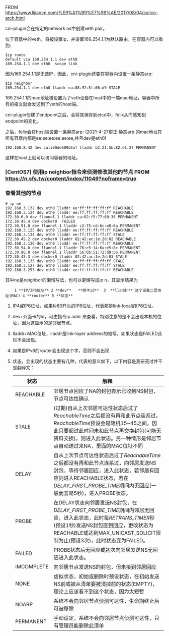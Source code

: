FROM https://www.lijiaocn.com/%E9%A1%B9%E7%9B%AE/2017/08/04/calico-arch.html

cni-plugin会在指定的network ns中创建veth pair。

位于容器中的veth，将被设置ip，并设置169.254.1.1为默认路由，在容器内可以看到:

```
$ip route
default via 169.254.1.1 dev eth0
169.254.1.1 dev eth0  scope link
```

因为169.254.1.1是无效IP，因此，cni-plugin还要在容器内设置一条静态arp:

```
$ip neighbor
169.254.1.1 dev eth0 lladdr ea:88:97:5f:06:d9 STALE
```

169.254.1.1的mac地址被设置为了veth设备在host中的一端mac地址，容器中所有的报文就会发送到了veth的host端。

cni-plugin创建了endpoint之后，会将其保存到etcd中，felix从而感知到endpoint的变化。

之后，felix会在host端设置一条静态arp: (2021-4-27更正:静态arp 的mac地址在所有容器内都是ee:ee:ee:ee:ee:ee,并且dev是eth0)

```
192.168.8.42 dev cali69de609d5af lladdr b2:21:5b:82:e1:27 PERMANENT
```

这样在host上就可以访问容器的地址。

### [CentOS7] 使用ip neighbor指令来侦测修改其他的节点 FROM https://n.sfs.tw/content/index/11049?noframe=true

### 查看其他的节点

```
# ip ne
192.168.3.132 dev eth0 lladdr ee:ff:ff:ff:ff:ff REACHABLE
192.168.3.124 dev eth0 lladdr ee:ff:ff:ff:ff:ff REACHABLE
172.30.6.0 dev flannel.1 lladdr ca:82:f5:77:60:38 PERMANENT
172.30.45.4 dev docker0  FAILED
172.30.91.0 dev flannel.1 lladdr c2:75:cd:6c:e8:6a PERMANENT
192.168.3.125 dev eth0 lladdr ee:ff:ff:ff:ff:ff REACHABLE
192.168.3.134 dev eth0 lladdr ee:ff:ff:ff:ff:ff STALE
172.30.45.2 dev docker0 lladdr 02:42:ac:1e:2d:02 REACHABLE
192.168.3.126 dev eth0 lladdr ee:ff:ff:ff:ff:ff REACHABLE
172.30.54.0 dev flannel.1 lladdr 76:c5:14:6a:e5:8c PERMANENT
172.30.96.0 dev flannel.1 lladdr 56:6b:51:72:d9:56 PERMANENT
172.30.45.3 dev docker0 lladdr 02:42:ac:1e:2d:03 STALE
192.168.3.135 dev eth0 lladdr ee:ff:ff:ff:ff:ff STALE
192.168.3.127 dev eth0 lladdr ee:ff:ff:ff:ff:ff STALE
192.168.3.253 dev eth0 lladdr ee:ff:ff:ff:ff:ff REACHABLE

```

其中ne是neighbor的懒惰写法，也可以更懒写成ip n，其显示结果为 

        1 **IP/IP6位址** 2 **dev**   **网卡id**  3  **lladdr** 这个设备二层地址(MAC) 4 **router** 5 **状态**

1. IP4或IP6位址，如果fe80开头的IP6位址，代表那是link-local的IP6位址。

2. dev+介面卡的id，可由指令ip addr 来查看，特别注意的是不会出现本机的位址，因为这显示的是邻居节点。

3. lladdr+MAC位址，lladdr是link-layer address的缩写，如果状态是FAILED此栏不会出现。

4. 如果是IPv6的router会出现这个字，否则不会出现

5. 状态，会出现的状态主要有几种，代表的意义如下，以下内容是我研究过并不是翻译文：

   	

   | 状态       | 解释                                                         |
   | ---------- | ------------------------------------------------------------ |
   | REACHABLE  | 邻居节点回应了NA的封包表示已收到NS封包，节点可达性确认       |
   | STALE      | (过期)自从上次邻居可达性状态后过了*ReachableTime*之后都没有再和此节点连系过。*ReachableTime*预设会是随机15~45之间，因此只要超过此时间未和此节点再交换封包(可能无资料交换)，则进入此状态。另一种情形是邻居节点自动送过来NA，里面的MAC位址不同 |
   | DELAY      | 自从上次节点可达性状态后过了*ReachableTime*之后都没有再和此节点连系过，向邻居发送NS封包，等待邻居回应，进入此状态，若邻居有回应则进入REACHABLE状态，若在*DELAY_FIRST_PROBE_TIME*期间内无回应(一般而言是5秒)，进入PROBE状态。 |
   | PROBE      | 在DELAY状态向邻居发送NS封包，在*DELAY_FIRST_PROBE_TIME*期间内邻居无回应，进入此状态，此时每*RETRANS_TIMER*秒(预设1秒)发送NS封包直到回应，更改状态为REACHABLE或达到MAX_UNICAST_SOLICIT限制为止(预设3次)，此时状态变为FAILED。 |
   | FAILED     | PROBE状态后无回应或初次向邻居发送NS无回应进入此状态。        |
   | IMCOMPLETE | 向邻居节点发送NS的封包，但未接到邻居回应                     |
   | NONE       | 虚拟状态，初始或删除时预设状态，在初始发送NS前或被从清单要被清掉前的状态(EMPTY)，理论上应该看不到这个状态，因为太短暂 |
   | NOARP      | 系统不会向邻居节点侦测可达性，生命期终止后可被移除           |
   | PERMANENT  | 手动设定，系统不会向邻居节点侦测可达性，只有管理员能删除此清单 |

